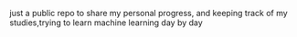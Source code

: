 just a public repo to share my personal progress, and keeping track of my studies,trying to learn machine learning day by day
